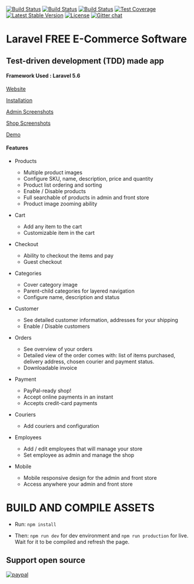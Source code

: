 [![Build Status](https://travis-ci.org/Laracommerce/laracom.svg?branch=master)](https://travis-ci.org/Laracommerce/laracom)
[![Build Status](https://img.shields.io/github/forks/jsdecena/laracom.svg)](https://github.com/jsdecena/laracom)
[![Build Status](https://img.shields.io/github/stars/jsdecena/laracom.svg)](https://github.com/jsdecena/laracom)
[![Test Coverage](https://img.shields.io/codecov/c/github/jsdecena/laracom/master.svg)](https://codecov.io/github/jsdecena/laracom?branch=master)
[![Latest Stable Version](https://img.shields.io/packagist/v/jsdecena/laracom.svg)](https://packagist.org/packages/jsdecena/laracom)
[![License](https://img.shields.io/packagist/l/jsdecena/laracom.svg)](https://packagist.org/packages/jsdecena/laracom)
[![Gitter chat](https://badges.gitter.im/gitterHQ/gitter.png)](https://gitter.im/larac0m/Lobby)

# Laravel FREE E-Commerce Software
## Test-driven development (TDD) made app

#### Framework Used : Laravel 5.6

[Website](https://laracom.net/)

[Installation](https://github.com/jsdecena/laracom/wiki/Installation)

[Admin Screenshots](https://github.com/jsdecena/laracom/wiki/Admin-Features)

[Shop Screenshots](https://github.com/jsdecena/laracom/wiki/Frontend-Features)

[Demo](https://shop.laracom.net)

#### Features

- Products
    - Multiple product images
    - Configure SKU, name, description, price and quantity
    - Product list ordering and sorting
    - Enable / Disable products
    - Full searchable of products in admin and front store
    - Product image zooming ability

- Cart
    - Add any item to the cart
    - Customizable item in the cart

- Checkout
    - Ability to checkout the items and pay
    - Guest checkout

- Categories
    - Cover category image
    - Parent-child categories for layered navigation
    - Configure name, description and status

- Customer
    - See detailed customer information, addresses for your shipping
    - Enable / Disable customers

- Orders
    - See overview of your orders
    - Detailed view of the order comes with: list of items purchased, delivery address, chosen courier
    and payment status.
    - Downloadable invoice

- Payment
    - PayPal-ready shop!
    - Accept online payments in an instant
    - Accepts credit-card payments
    
- Couriers
    - Add couriers and configuration

- Employees
    - Add / edit employees that will manage your store
    - Set employee as admin and manage the shop
    
- Mobile
    - Mobile responsive design for the admin and front store
    - Access anywhere your admin and front store

# BUILD AND COMPILE ASSETS

- Run: `npm install`

- Then: `npm run dev` for dev environment and `npm run production` for live. Wait for it to be compiled and refresh the page. 

## Support open source
[![paypal](https://www.paypalobjects.com/en_US/i/btn/btn_donateCC_LG.gif)](https://www.paypal.com/cgi-bin/webscr?cmd=_donations&business=jeff.decena@yahoo.com&item_name=Laracom%20E-Commerce%20development&bn=PP-DonationsBF:btn_donateCC_LG.gif:NonHostedGuest)